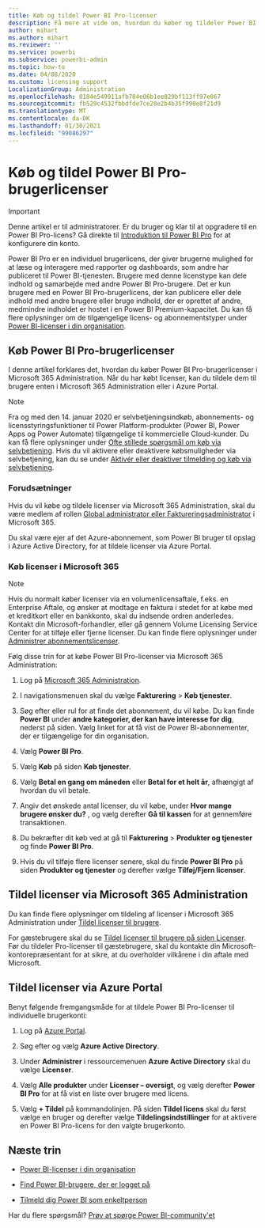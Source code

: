 ```yaml
---
title: Køb og tildel Power BI Pro-licenser
description: Få mere at vide om, hvordan du køber og tildeler Power BI Pro-brugerlicenser, så dine brugere kan få adgang til indhold og samarbejde med kolleger i Power BI-tjenesten.
author: mihart
ms.author: mihart
ms.reviewer: ''
ms.service: powerbi
ms.subservice: powerbi-admin
ms.topic: how-to
ms.date: 04/08/2020
ms.custom: licensing support
LocalizationGroup: Administration
ms.openlocfilehash: 0184e549911afb784e06b1ee829bf113ff97e067
ms.sourcegitcommit: fb529c4532fbbdfde7ce28e2b4b35f990e8f21d9
ms.translationtype: MT
ms.contentlocale: da-DK
ms.lasthandoff: 01/30/2021
ms.locfileid: "99086297"
---
```

# <a name="purchase-and-assign-power-bi-pro-user-licenses"></a>Køb og tildel Power BI Pro-brugerlicenser

>[!IMPORTANT]
>Denne artikel er til administratorer. Er du bruger og klar til at opgradere til en Power BI Pro-licens? Gå direkte til [Introduktion til Power BI Pro](https://go.microsoft.com/fwlink/?LinkId=2106428&clcid=0x409&cmpid=pbidocs-purchasing-power-bi-pro) for at konfigurere din konto.

Power BI Pro er en individuel brugerlicens, der giver brugerne mulighed for at læse og interagere med rapporter og dashboards, som andre har publiceret til Power BI-tjenesten. Brugere med denne licenstype kan dele indhold og samarbejde med andre Power BI Pro-brugere. Det er kun brugere med en Power BI Pro-brugerlicens, der kan publicere eller dele indhold med andre brugere eller bruge indhold, der er oprettet af andre, medmindre indholdet er hostet i en Power BI Premium-kapacitet. Du kan få flere oplysninger om de tilgængelige licens- og abonnementstyper under [Power BI-licenser i din organisation](service-admin-licensing-organization.md).

## <a name="purchase-power-bi-pro-user-licenses"></a>Køb Power BI Pro-brugerlicenser

I denne artikel forklares det, hvordan du køber Power BI Pro-brugerlicenser i Microsoft 365 Administration. Når du har købt licenser, kan du tildele dem til brugere enten i Microsoft 365 Administration eller i Azure Portal.

> [!NOTE]
> Fra og med den 14. januar 2020 er selvbetjeningsindkøb, abonnements- og licensstyringsfunktioner til Power Platform-produkter (Power BI, Power Apps og Power Automate) tilgængelige til kommercielle Cloud-kunder. Du kan få flere oplysninger under [Ofte stillede spørgsmål om køb via selvbetjening](/microsoft-365/commerce/subscriptions/self-service-purchase-faq). Hvis du vil aktivere eller deaktivere købsmuligheder via selvbetjening, kan du se under [Aktivér eller deaktiver tilmelding og køb via selvbetjening](./service-admin-disable-self-service.md).

### <a name="prerequisites"></a>Forudsætninger

Hvis du vil købe og tildele licenser via Microsoft 365 Administration, skal du være medlem af rollen [Global administrator eller Faktureringsadministrator](https://support.office.com/article/about-office-365-admin-roles-da585eea-f576-4f55-a1e0-87090b6aaa9d) i Microsoft 365.

Du skal være ejer af det Azure-abonnement, som Power BI bruger til opslag i Azure Active Directory, for at tildele licenser via Azure Portal.

### <a name="purchase-licenses-in-microsoft-365"></a>Køb licenser i Microsoft 365

> [!NOTE]
> Hvis du normalt køber licenser via en volumenlicensaftale, f.eks. en Enterprise Aftale, og ønsker at modtage en faktura i stedet for at købe med et kreditkort eller en bankkonto, skal du indsende ordren anderledes. Kontakt din Microsoft-forhandler, eller gå gennem Volume Licensing Service Center for at tilføje eller fjerne licenser. Du kan finde flere oplysninger under [Administrer abonnementslicenser](/microsoft-365/commerce/licenses/buy-licenses).

Følg disse trin for at købe Power BI Pro-licenser via Microsoft 365 Administration:

1. Log på [Microsoft 365 Administration](https://admin.microsoft.com).

2. I navigationsmenuen skal du vælge **Fakturering** > **Køb tjenester**.

3. Søg efter eller rul for at finde det abonnement, du vil købe. Du kan finde **Power BI** under **andre kategorier, der kan have interesse for dig**, nederst på siden. Vælg linket for at få vist de Power BI-abonnementer, der er tilgængelige for din organisation.

4. Vælg **Power BI Pro**.

5. Vælg **Køb** på siden **Køb tjenester**.

6. Vælg **Betal en gang om måneden** eller **Betal for et helt år**, afhængigt af hvordan du vil betale.

7. Angiv det ønskede antal licenser, du vil købe, under **Hvor mange brugere ønsker du?** , og vælg derefter **Gå til kassen** for at gennemføre transaktionen.

8. Du bekræfter dit køb ved at gå til **Fakturering** > **Produkter og tjenester** og finde **Power BI Pro**.

9. Hvis du vil tilføje flere licenser senere, skal du finde **Power BI Pro** på siden **Produkter og tjenester** og derefter vælge **Tilføj/Fjern licenser**.


## <a name="assign-licenses-in-the-microsoft-365-admin-center"></a>Tildel licenser via Microsoft 365 Administration

Du kan finde flere oplysninger om tildeling af licenser i Microsoft 365 Administration under [Tildel licenser til brugere](/office365/admin/manage/assign-licenses-to-users).

For gæstebrugere skal du se [Tildel licenser til brugere på siden Licenser](/office365/admin/manage/assign-licenses-to-users#assign-licenses-to-users-on-the-licenses-page). Før du tildeler Pro-licenser til gæstebrugere, skal du kontakte din Microsoft-kontorepræsentant for at sikre, at du overholder vilkårene i din aftale med Microsoft.

## <a name="assign-licenses-in-the-azure-portal"></a>Tildel licenser via Azure Portal

Benyt følgende fremgangsmåde for at tildele Power BI Pro-licenser til individuelle brugerkonti:

1. Log på [Azure Portal](https://portal.azure.com/).

2. Søg efter og vælg **Azure Active Directory**.

3. Under **Administrer** i ressourcemenuen **Azure Active Directory** skal du vælge **Licenser**.

4. Vælg **Alle produkter** under **Licenser – oversigt**, og vælg derefter **Power BI Pro** for at få vist en liste over brugere med licens.

5. Vælg **+ Tildel** på kommandolinjen. På siden **Tildel licens** skal du først vælge en bruger og derefter vælge **Tildelingsindstillinger** for at aktivere en Power BI Pro-licens for den valgte brugerkonto.

## <a name="next-steps"></a>Næste trin

- [Power BI-licenser i din organisation](service-admin-licensing-organization.md)

 - [Find Power BI-brugere, der er logget på](service-admin-access-usage.md)

 - [Tilmeld dig Power BI som enkeltperson](../fundamentals/service-self-service-signup-for-power-bi.md)

Har du flere spørgsmål? [Prøv at spørge Power BI-community'et](https://community.powerbi.com/)